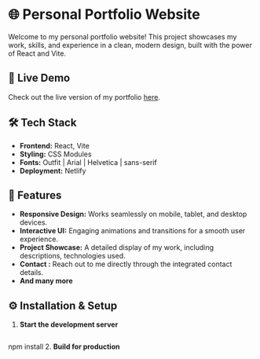 # 🌐 Personal Portfolio Website

Welcome to my personal portfolio website! This project showcases my work, skills, and experience in a clean, modern design, built with the power of React and Vite.

## 🚀 Live Demo

Check out the live version of my portfolio [here]([https://your-portfolio-link.com](https://abdulhadiportfolio.netlify.app/)).

## 🛠️ Tech Stack

- **Frontend:** React, Vite
- **Styling:** CSS Modules
- **Fonts:** Outfit | Arial | Helvetica | sans-serif
- **Deployment:** Netlify

## 🎨 Features

- **Responsive Design:** Works seamlessly on mobile, tablet, and desktop devices.
- **Interactive UI:** Engaging animations and transitions for a smooth user experience.
- **Project Showcase:** A detailed display of my work, including descriptions, technologies used.
- **Contact :** Reach out to me directly through the integrated contact details.
- **And many more**

## ⚙️ Installation & Setup

1. **Start the development server**
   ```bash
npm install
2. **Build for production**
   ```npm run build
